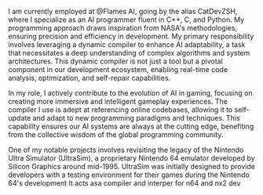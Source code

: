 I am currently employed at @Flames AI, going by the alias CatDevZSH, where I specialize as an AI programmer fluent in C++, C, and Python. My programming approach draws inspiration from NASA's methodologies, ensuring precision and efficiency in development. My primary responsibility involves leveraging a dynamic compiler to enhance AI adaptability, a task that necessitates a deep understanding of complex algorithms and system architectures. This dynamic compiler is not just a tool but a pivotal component in our development ecosystem, enabling real-time code analysis, optimization, and self-repair capabilities.

In my role, I actively contribute to the evolution of AI in gaming, focusing on creating more immersive and intelligent gameplay experiences. The compiler I use is adept at referencing online codebases, allowing it to self-update and adapt to new programming paradigms and techniques. This capability ensures our AI systems are always at the cutting edge, benefiting from the collective wisdom of the global programming community.

One of my notable projects involves revisiting the legacy of the Nintendo Ultra Simulator (UltraSim), a proprietary Nintendo 64 emulator developed by Silicon Graphics around mid-1995. UltraSim was initially designed to provide developers with a testing environment for their games during the Nintendo 64's development It acts asa compiler and interper for n64 and nx2 dev
